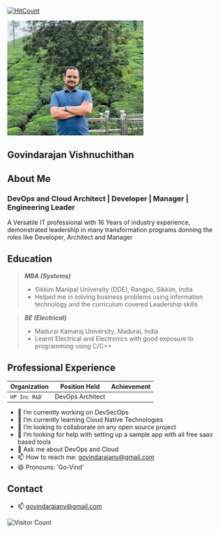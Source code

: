 [![HitCount](http://hits.dwyl.com/govindarajanv/python-quickstart.svg)](http://hits.dwyl.com/govindarajanv/python-quickstart)

![DP](images/profile-pic-1.JPG)

## Govindarajan Vishnuchithan

## About Me
### DevOps and Cloud Architect | Developer | Manager | Engineering Leader

A Versatile IT professional with 16 Years of industry experience, demonstrated leadership in many transformation programs donning the roles like Developer, Architect and Manager

## Education

> **_MBA (Systems)_**
> * Sikkim Manipal University (DDE), Rangpo, Sikkim, India
> * Helped me in solving business problems using information technology and the curriculum covered  Leadership skills

> **_BE (Electrical)_**
> * Madurai Kamaraj University, Madurai, India
> * Learnt Electrical and Electronics with good exposure to programming using C/C++

## Professional Experience

| Organization  | Position Held | Achievement |
| --- | --- |--- |
| `HP Inc R&D` | DevOps Architect | |


- 🔭 I’m currently working on DevSecOps
- 🌱 I’m currently learning Cloud Native Technologies
- 👯 I’m looking to collaborate on any open source project
- 🤔 I’m looking for help with setting up a sample app with all free saas based tools
- 💬 Ask me about DevOps and Cloud
- 📫 How to reach me: govindarajanv@gmail.com
- 😄 Pronouns: 'Go-Vind'

## Contact

- 📫 govindarajanv@gmail.com

![Visitor Count](https://profile-counter.glitch.me/govindarajanv/count.svg)
